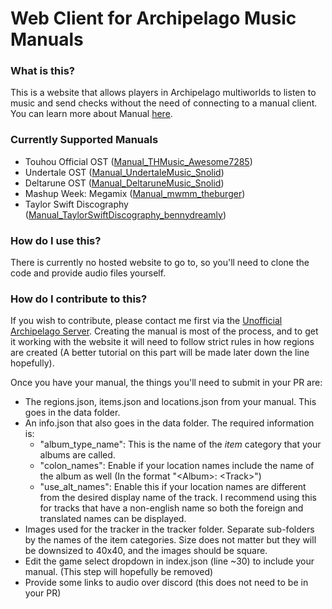 # Web Client for Archipelago Music Manuals
### What is this?
This is a website that allows players in Archipelago multiworlds to listen to music and send checks without the need of connecting to a manual client.
You can learn more about Manual [here](https://github.com/ManualForArchipelago/Manual).

### Currently Supported Manuals
- Touhou Official OST ([Manual_THMusic_Awesome7285](https://github.com/Awesome7285/manual_thmusic_awesome7285))
- Undertale OST ([Manual_UndertaleMusic_Snolid](https://github.com/SnolidIce/manual_undertalemusic_snolid))
- Deltarune OST ([Manual_DeltaruneMusic_Snolid](https://github.com/SnolidIce/manual_deltarunemusic_snolid))
- Mashup Week: Megamix ([Manual_mwmm_theburger](https://github.com/TheBurgerTV2/Mashup-Week-Megamix-Manual-for-AP))
- Taylor Swift Discography ([Manual_TaylorSwiftDiscography_bennydreamly](https://github.com/benny-dreamly/Manuals/releases?q=TS&expanded=true))

### How do I use this?
There is currently no hosted website to go to, so you'll need to clone the code and provide audio files yourself.

### How do I contribute to this?
If you wish to contribute, please contact me first via the [Unofficial Archipelago Server](https://discord.gg/Nu4X9gmGDR). Creating the manual is most of the process, and to get it working with the website it will need to follow strict rules in how regions are created (A better tutorial on this part will be made later down the line hopefully).

Once you have your manual, the things you'll need to submit in your PR are:
- The regions.json, items.json and locations.json from your manual. This goes in the data folder.
- An info.json that also goes in the data folder. The required information is:
  - "album_type_name": This is the name of the *item* category that your albums are called.
  - "colon_names": Enable if your location names include the name of the album as well (In the format "\<Album>: \<Track>")
  - "use_alt_names": Enable this if your location names are different from the desired display name of the track. I recommend using this for tracks that have a non-english name so both the foreign and translated names can be displayed.
- Images used for the tracker in the tracker folder. Separate sub-folders by the names of the item categories. Size does not matter but they will be downsized to 40x40, and the images should be square.
- Edit the game select dropdown in index.json (line ~30) to include your manual. (This step will hopefully be removed)
- Provide some links to audio over discord (this does not need to be in your PR)